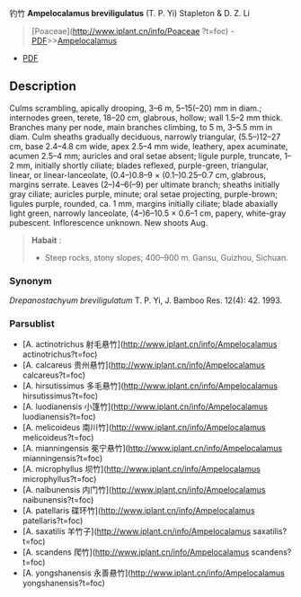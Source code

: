 钓竹 **Ampelocalamus breviligulatus** (T. P. Yi) Stapleton & D. Z. Li

> [Poaceae](http://www.iplant.cn/info/Poaceae ?t=foc) - [PDF](http://iplant.cn/foc/pdf/Poaceae.pdf)>>[Ampelocalamus](http://www.iplant.cn/info/Ampelocalamus?t=foc)

 - [PDF](http://www.iplant.cn/foc/pdf/Ampelocalamus.pdf)

## Description

Culms scrambling, apically drooping, 3–6 m, 5–15(–20) mm in diam.; internodes green, terete, 18–20 cm, glabrous, hollow; wall 1.5–2 mm thick. Branches many per node, main branches climbing, to 5 m, 3–5.5 mm in diam. Culm sheaths gradually deciduous, narrowly triangular, (5.5–)12–27 cm, base 2.4–4.8 cm wide, apex 2.5–4 mm wide, leathery, apex acuminate, acumen 2.5–4 mm; auricles and oral setae absent; ligule purple, truncate, 1–2 mm, initially shortly ciliate; blades reflexed, purple-green, triangular, linear, or linear-lanceolate, (0.4–)0.8–9 × (0.1–)0.25–0.7 cm, glabrous, margins serrate. Leaves (2–)4–6(–9) per ultimate branch; sheaths initially gray ciliate; auricles purple, minute; oral setae projecting, purple-brown; ligules purple, rounded, ca. 1 mm, margins initially ciliate; blade abaxially light green, narrowly lanceolate, (4–)6–10.5 × 0.6–1 cm, papery, white-gray pubescent. Inflorescence unknown. New shoots Aug.

> **Habait** : 
>* Steep rocks, stony slopes; 400–900 m. Gansu, Guizhou, Sichuan.

### Synonym
*Drepanostachyum breviligulatum* T. P. Yi, J. Bamboo Res. 12(4): 42. 1993.

### Parsublist

* [A.  actinotrichus  射毛悬竹](http://www.iplant.cn/info/Ampelocalamus actinotrichus?t=foc)
* [A.  calcareus  贵州悬竹](http://www.iplant.cn/info/Ampelocalamus calcareus?t=foc)
* [A.  hirsutissimus  多毛悬竹](http://www.iplant.cn/info/Ampelocalamus hirsutissimus?t=foc)
* [A.  luodianensis  小篷竹](http://www.iplant.cn/info/Ampelocalamus luodianensis?t=foc)
* [A.  melicoideus  南川竹](http://www.iplant.cn/info/Ampelocalamus melicoideus?t=foc)
* [A.  mianningensis  冕宁悬竹](http://www.iplant.cn/info/Ampelocalamus mianningensis?t=foc)
* [A.  microphyllus  坝竹](http://www.iplant.cn/info/Ampelocalamus microphyllus?t=foc)
* [A.  naibunensis  内门竹](http://www.iplant.cn/info/Ampelocalamus naibunensis?t=foc)
* [A.  patellaris  碟环竹](http://www.iplant.cn/info/Ampelocalamus patellaris?t=foc)
* [A.  saxatilis  羊竹子](http://www.iplant.cn/info/Ampelocalamus saxatilis?t=foc)
* [A.  scandens  爬竹](http://www.iplant.cn/info/Ampelocalamus scandens?t=foc)
* [A.  yongshanensis  永善悬竹](http://www.iplant.cn/info/Ampelocalamus yongshanensis?t=foc)
